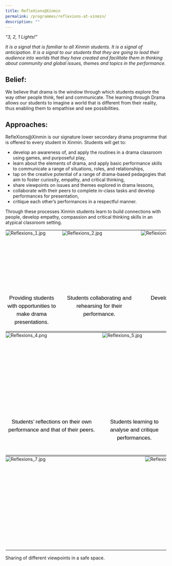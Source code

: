 ```yaml
---
title: RefleXions@Xinmin
permalink: /programmes/reflexions-at-xinmin/
description: ""
---
```

_“3, 2, 1 Lights!”_

  

_It is a signal that is familiar to all Xinmin students. It is a signal of anticipation. It is a signal to our students that they are going to lead their audience into worlds that they have created and facilitate them in thinking about community and global issues, themes and topics in the performance._

Belief:
-------

We believe that drama is the window through which students explore the way other people think, feel and communicate. The learning through Drama allows our students to imagine a world that is different from their reality, thus enabling them to empathise and see possibilities.

Approaches:
-----------

RefleXions@Xinmin is our signature lower secondary drama programme that is offered to every student in Xinmin. Students will get to:

*   develop an awareness of, and apply the routines in a drama classroom using games, and purposeful play,
*   learn about the elements of drama, and apply basic performance skills to communicate a range of situations, roles, and relationships,
*   tap on the creative potential of a range of drama-based pedagogies that aim to foster curiosity, empathy, and critical thinking,
*   share viewpoints on issues and themes explored in drama lessons,
*   collaborate with their peers to complete in-class tasks and develop performances for presentation,
*   critique each other’s performances in a respectful manner.

  

Through these processes Xinmin students learn to build connections with people, develop empathy, compassion and critical thinking skills in an atypical classroom setting.

  

<table style="margin: auto; outline: 0px; padding: 0px; border-collapse: collapse; clear: both; border: 1px solid transparent; table-layout: fixed;" class="ive_eobj_center ives_tab_kosong"><tbody style="margin: 0px; outline: 0px; padding: 0px;"><tr style="margin: 0px; outline: 0px; padding: 0px;"><td style="margin: 0px; outline: 0px; padding: 0px 15px 15px 0px; vertical-align: top;"><img style="margin: auto; outline: 0px; padding: 0px; border: none; max-width: 100%; clear: both; display: block; width: 162px; height: 199px;" class="ive_eobj_center" alt="Reflexions_1.jpg" src="![](/images/Reflexions_1.jpeg)"><div style="margin: 0px; outline: 0px; padding: 0px; line-height: 24.99px; color: rgb(0, 0, 0); font-family: Helvetica, sans-serif; font-size: 17px; font-weight: 400; text-align: center;"><span style="margin: 0px; outline: 0px; padding: 0px; background-color: initial;">Providing students with opportunities to make drama presentations.</span></div></td><td style="margin: 0px; outline: 0px; padding: 0px 15px 15px 0px; vertical-align: top;"><img style="margin: auto; outline: 0px; padding: 0px; border: none; max-width: 100%; clear: both; display: block; width: 231px; height: 199px;" class="ive_eobj_center" alt="Reflexions_2.jpg" width="100%" src="![](/images/Reflexions_2.jpeg)"><div style="margin: 0px; outline: 0px; padding: 0px; line-height: 24.99px; color: rgb(0, 0, 0); font-family: Helvetica, sans-serif; font-size: 17px; font-weight: 400; text-align: center;"><span style="margin: 0px; outline: 0px; padding: 0px; background-color: initial;">Students collaborating and rehearsing for their performance.</span></div></td><td style="margin: 0px; outline: 0px; padding: 0px 15px 15px 0px; vertical-align: top;"><img style="margin: auto; outline: 0px; padding: 0px; border: none; max-width: 100%; clear: both; display: block; width: 351px; height: 199px;" class="ive_eobj_center" alt="Reflexions_3.png" src="![](/images/Reflexions_3.png)"><div style="margin: 0px; outline: 0px; padding: 0px; line-height: 24.99px; color: rgb(0, 0, 0); font-family: Helvetica, sans-serif; font-size: 17px; font-weight: 400; text-align: center;"><span style="margin: 0px; outline: 0px; padding: 0px; background-color: initial;">Developing students’ performance and presentation skills.</span></div></td></tr></tbody></table>

  

<table style="margin: auto; outline: 0px; padding: 0px; border-collapse: collapse; clear: both; border: 1px solid transparent; table-layout: fixed;" class="ive_eobj_center ives_tab_kosong"><tbody style="margin: 0px; outline: 0px; padding: 0px;"><tr style="margin: 0px; outline: 0px; padding: 0px;"><td style="margin: 0px; outline: 0px; padding: 0px 15px 15px 0px; vertical-align: top;"><img style="margin: auto; outline: 0px; padding: 0px; border: none; max-width: 100%; clear: both; display: block; width: 287px; height: 266px;" class="ive_eobj_center" alt="Reflexions_4.png" src="![](/images/Reflexions_4.png)"><div style="margin: 0px; outline: 0px; padding: 0px; line-height: 24.99px; color: rgb(0, 0, 0); font-family: Helvetica, sans-serif; font-size: 17px; font-weight: 400; text-align: center;"><span style="margin: 0px; outline: 0px; padding: 0px; background-color: initial;">Students’ reflections on their own performance and that of their peers.</span></div></td><td style="margin: 0px; outline: 0px; padding: 0px 15px 15px 0px; vertical-align: top;"><img style="margin: auto; outline: 0px; padding: 0px; border: none; max-width: 100%; clear: both; display: block; width: 200px; height: 266px;" class="ive_eobj_center" alt="Reflexions_5.jpg" width="100%" src="![](/images/Reflexions_5.jpeg)"><div style="margin: 0px; outline: 0px; padding: 0px; line-height: 24.99px; color: rgb(0, 0, 0); font-family: Helvetica, sans-serif; font-size: 17px; font-weight: 400; text-align: center;"><span style="margin: 0px; outline: 0px; padding: 0px; background-color: initial;">Students learning to analyse and critique performances.</span></div></td><td style="margin: 0px; outline: 0px; padding: 0px 15px 15px 0px; vertical-align: top;"><img style="margin: auto; outline: 0px; padding: 0px; border: none; max-width: 100%; clear: both; display: block; width: 308px; height: 266px;" class="ive_eobj_center" alt="Reflexions_6.png" src="![](/images/Reflexions_6.png)"><div style="margin: 0px; outline: 0px; padding: 0px; line-height: 24.99px; color: rgb(0, 0, 0); font-family: Helvetica, sans-serif; font-size: 17px; font-weight: 400; text-align: center;"><span style="margin: 0px; outline: 0px; padding: 0px; background-color: initial;">Connecting community and global issues, themes and topics that are&nbsp;</span></div><div style="margin: 0px; outline: 0px; padding: 0px; line-height: 24.99px; color: rgb(0, 0, 0); font-family: Helvetica, sans-serif; font-size: 17px; font-weight: 400; text-align: center;"><span style="margin: 0px; outline: 0px; padding: 0px; background-color: initial;">age-appropriate, relevant and of interest to students.</span></div></td></tr></tbody></table>

  

<table style="margin: auto; outline: 0px; padding: 0px; border-collapse: collapse; clear: both; border: 1px solid transparent; table-layout: fixed;" class="ive_eobj_center ives_tab_kosong"><tbody style="margin: 0px; outline: 0px; padding: 0px;"><tr style="margin: 0px; outline: 0px; padding: 0px;"><td style="margin: 0px; outline: 0px; padding: 0px 15px 15px 0px; vertical-align: top;"><img style="margin: auto; outline: 0px; padding: 0px; border: none; max-width: 100%; clear: both; display: block; width: 421px; height: 276px;" class="ive_eobj_center" alt="Reflexions_7.jpg" width="100%" src="![](/images/Reflexions_7.jpeg)"></td><td style="margin: 0px; outline: 0px; padding: 0px 15px 15px 0px; vertical-align: top;"><img style="margin: auto; outline: 0px; padding: 0px; border: none; max-width: 100%; clear: both; display: block; width: 361px; height: 276px;" class="ive_eobj_center" alt="Reflexions_8.jpg" width="100%" src="![](/images/Reflexions_8.jpeg)"></td></tr></tbody></table>

Sharing of different viewpoints in a safe space.